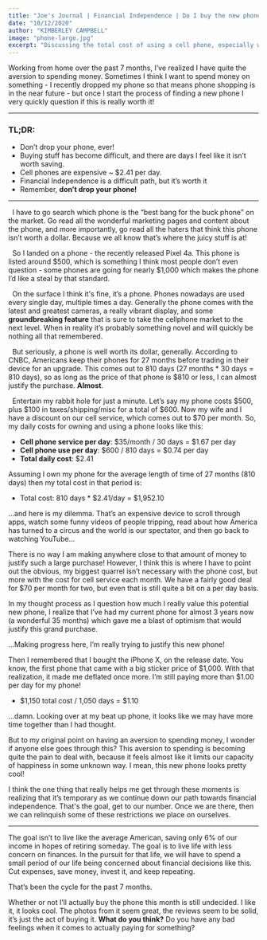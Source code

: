 ```yaml
---
title: "Joe's Journal | Financial Independence | Do I buy the new phone?"
date: "10/12/2020"
author: "KIMBERLEY CAMPBELL"
image: "phone-large.jpg"
excerpt: "Discussing the total cost of using a cell phone, especially when upgrading my phone. There’s a struggle when it comes to spending money, and throughout our pursuit for financial independence the aversion to spending has become greater as time goes on. Read More →"
---
```


Working from home over the past 7 months, I’ve realized I have quite the aversion to spending money. Sometimes I think I want to spend money on something - I recently dropped my phone so that means phone shopping is in the near future - but once I start the process of finding a new phone I very quickly question if this is really worth it!
&nbsp;

---

### TL;DR:

- Don’t drop your phone, ever!
- Buying stuff has become difficult, and there are days I feel like it isn’t worth saving.
- Cell phones are expensive ~ $2.41 per day.
- Financial Independence is a difficult path, but it’s worth it
- Remember, **don’t drop your phone!**
  &nbsp;

---

&nbsp;
I have to go search which phone is the “best bang for the buck phone” on the market. Go read all the wonderful marketing pages and content about the phone, and more importantly, go read all the haters that think this phone isn’t worth a dollar. Because we all know that’s where the juicy stuff is at!

&nbsp;
So I landed on a phone - the recently released Pixel 4a. This phone is listed around $500, which is something I think most people don’t even question - some phones are going for nearly $1,000 which makes the phone I’d like a steal by that standard.

&nbsp;
On the surface I think it's fine, it’s a phone. Phones nowadays are used every single day, multiple times a day. Generally the phone comes with the latest and greatest cameras, a really vibrant display, and some **groundbreaking feature** that is sure to take the cellphone market to the next level. When in reality it’s probably something novel and will quickly be nothing all that remembered.

&nbsp;
But seriously, a phone is well worth its dollar, generally. According to CNBC, Americans keep their phones for 27 months before trading in their device for an upgrade. This comes out to 810 days (27 months \* 30 days = 810 days), so as long as the price of that phone is $810 or less, I can almost justify the purchase. **Almost**.

&nbsp;
Entertain my rabbit hole for just a minute. Let’s say my phone costs $500, plus $100 in taxes/shipping/misc for a total of $600. Now my wife and I have a discount on our cell service, which comes out to $70 per month. So, my daily costs for owning and using a phone looks like this:

- **Cell phone service per day**: $35/month / 30 days = $1.67 per day
- **Cell phone use per day**: $600 / 810 days = $0.74 per day
- **Total daily cost**: $2.41
  &nbsp;

Assuming I own my phone for the average length of time of 27 months (810 days) then my total cost in that period is:

- Total cost: 810 days \* $2.41/day = $1,952.10

...and here is my dilemma. That’s an expensive device to scroll through apps, watch some funny videos of people tripping, read about how America has turned to a circus and the world is our spectator, and then go back to watching YouTube...

There is no way I am making anywhere close to that amount of money to justify such a large purchase! However, I think this is where I have to point out the obvious, my biggest quarrel isn’t necessary with the phone cost, but more with the cost for cell service each month. We have a fairly good deal for $70 per month for two, but even that is still quite a bit on a per day basis.

In my thought process as I question how much I really value this potential new phone, I realize that I’ve had my current phone for almost 3 years now (a wonderful 35 months) which gave me a blast of optimism that would justify this grand purchase.

…Making progress here, I’m really trying to justify this new phone!

Then I remembered that I bought the iPhone X, on the release date. You know, the first phone that came with a big sticker price of $1,000. With that realization, it made me deflated once more. I’m still paying more than $1.00 per day for my phone!

- $1,150 total cost / 1,050 days = $1.10

...damn. Looking over at my beat up phone, it looks like we may have more time together than I had thought.

But to my original point on having an aversion to spending money, I wonder if anyone else goes through this? This aversion to spending is becoming quite the pain to deal with, because it feels almost like it limits our capacity of happiness in some unknown way. I mean, this new phone looks pretty cool!

I think the one thing that really helps me get through these moments is realizing that it’s temporary as we continue down our path towards financial independence. That's the goal, get to our number. Once we are there, then we can relinquish some of these restrictions we place on ourselves.

---

The goal isn’t to live like the average American, saving only 6% of our income in hopes of retiring someday. The goal is to live life with less concern on finances. In the pursuit for that life, we will have to spend a small period of our life being concerned about financial decisions like this. Cut expenses, save money, invest it, and keep repeating.

That’s been the cycle for the past 7 months.

Whether or not I’ll actually buy the phone this month is still undecided. I like it, it looks cool. The photos from it seem great, the reviews seem to be solid, it’s just the act of buying it. **What do you think?** Do you have any bad feelings when it comes to actually paying for something?
